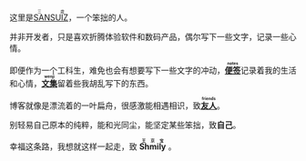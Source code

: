 这里是[<ruby>SANSUIZ<rp>(</rp><rt>三歳</rt><rp>)</rp></ruby>](https://sansuiz.cn/)，一个笨拙的人。

并非开发者，只是喜欢折腾体验软件和数码产品，偶尔写下一些文字，记录一些心情。<br>

即便作为一个工科生，难免也会有想要写下一些文字的冲动，[**<ruby>便签<rp>(</rp><rt>notes</rt><rp>)</rp></ruby>**](https://blog.sansuiz.cn/)记录着我的生活和心情，[**<ruby>文集<rp>(</rp><rt>wenji</rt><rp>)</rp></ruby>**](https://wenji.sansuiz.cn/)留着些我胡乱写下的东西。<br>

博客就像是漂流着的一叶扁舟，很感激能相遇相识，致[**<ruby>友人<rp>(</rp><rt>friends</rt><rp>)</rp></ruby>**](https://sansuiz.cn/friend)。

别轻易自己原本的纯粹，能和光同尘，能坚定某些笨拙，致**自己**。

幸福这条路，我想就这样一起走，致 **<ruby>Shmily<rp>(</rp><rt>王京宝</rt><rp>)</rp></ruby>** 。